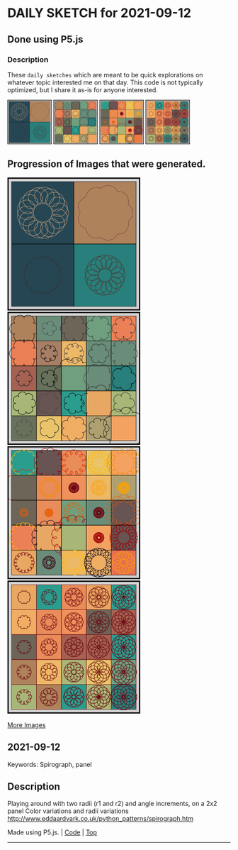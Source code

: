 # DAILY SKETCH for 2021-09-12

## Done using P5.js

### Description

These `daily sketches` which are meant to be quick explorations     on whatever topic interested me on that day. This code is not typically optimized, but I share it as-is     for anyone interested.

<img src = 'images/keep_2021-09-13-18-01-31.png' width = '100'> <img src = 'images/keep_2021-09-13-18-04-42.png' width = '100'> <img src = 'images/keep_2021-09-13-18-09-12.png' width = '100'> <img src = 'images/keep_2021-09-13-18-18-14.png' width = '100'> 

## Progression of Images that were generated.

<img src = 'images/keep_2021-09-13-18-01-31.png' width = '300'> 
<img src = 'images/keep_2021-09-13-18-04-42.png' width = '300'> 
<img src = 'images/keep_2021-09-13-18-09-12.png' width = '300'> 
<img src = 'images/keep_2021-09-13-18-18-14.png' width = '300'> 


[More Images](2021-09-12/images) 


 ## 2021-09-12
Keywords: Spirograph, panel
 

## Description 

 Playing around with two radii (r1 and r2) and angle increments, on a 2x2 panel
 Color variations and radii variations
 http://www.eddaardvark.co.uk/python_patterns/spirograph.htm
 

Made using P5.js. | [Code](2021/2021-09-12/) | [Top](#daily-sketches) 

-----

